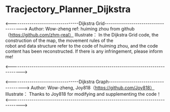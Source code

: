 # Tracjectory_Planner_Dijkstra
<---------------------------------Dijkstra Grid------------------------------------->
Author: Wow-zheng
ref: huiming zhou  from github（https://github.com/zhm-real）
Illustrate：
    In the Dijkstra Grid code, the construction of the map, the movement rules of the  
    robot and data structure refer to the code of huiming zhou, and the code content 
    has been reconstructed. If there is any infringement, please inform me!
 
<----------------------------------------------------------------------------------->

<---------------------------------Dijkstra Graph------------------------------------>
Author: Wow-zheng, Joy818（https://github.com/Joy818）
Illustrate：
   Thanks to Joy818 for modifying and supplementing the code！
<----------------------------------------------------------------------------------->